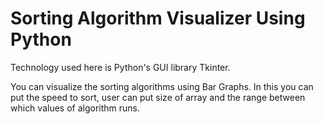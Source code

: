 # Sorting Algorithm Visualizer Using Python

Technology used here is Python's GUI library Tkinter.

You can visualize the sorting algorithms using Bar Graphs. In this you can put the speed to sort, user can put size of array and the range between
which values of algorithm runs.
